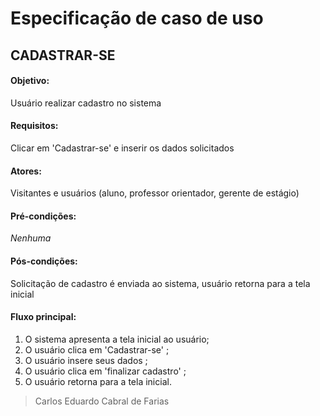 ﻿# Especificação de caso de uso 
## CADASTRAR-SE 

#### Objetivo: 
Usuário realizar cadastro no sistema 

#### Requisitos: 
Clicar em 'Cadastrar-se' e inserir os dados solicitados 

#### Atores: 
Visitantes e usuários (aluno, professor orientador, gerente de estágio) 

#### Pré-condições: 
_Nenhuma_ 

#### Pós-condições: 
Solicitação de cadastro é enviada ao sistema, usuário retorna para a tela inicial 

#### Fluxo principal: 
1. O sistema apresenta a tela inicial ao usuário; 
2. O usuário clica em 'Cadastrar-se' ; 
3. O usuário insere seus dados ; 
4. O usuário clica em 'finalizar cadastro' ; 
5. O usuário retorna para a tela inicial. 

> Carlos Eduardo Cabral de Farias
